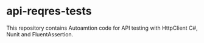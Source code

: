 # api-reqres-tests

This repository contains Autoamtion code for API testing with HttpClient C#, Nunit and FluentAssertion.
